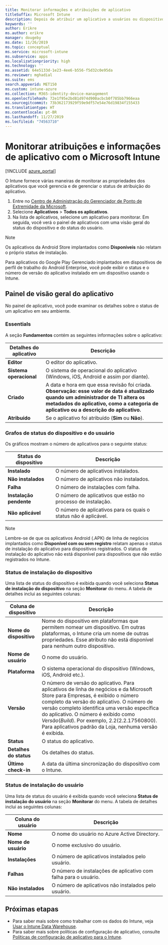 ```yaml
---
title: Monitorar informações e atribuições de aplicativo
titleSuffix: Microsoft Intune
description: Depois de atribuir um aplicativo a usuários ou dispositivos, use essas informações para ajudá-lo a monitorar o status do aplicativo.
keywords: ''
author: Erikre
ms.author: erikre
manager: dougeby
ms.date: 11/26/2019
ms.topic: conceptual
ms.service: microsoft-intune
ms.subservice: apps
ms.localizationpriority: high
ms.technology: ''
ms.assetid: 64e5133d-1e23-4ee6-b556-f5d32c0e95da
ms.reviewer: mghadial
ms.suite: ems
search.appverid: MET150
ms.custom: intune-azure
ms.collection: M365-identity-device-management
ms.openlocfilehash: 72e1f95e2bd81d974d900acbcb0f785bb7966eaa
ms.sourcegitcommit: 73b362173929f59e9df57e54e76d19834f155433
ms.translationtype: HT
ms.contentlocale: pt-BR
ms.lasthandoff: 11/27/2019
ms.locfileid: "74563710"
---
```

# <a name="monitor-app-information-and-assignments-with-microsoft-intune"></a>Monitorar atribuições e informações de aplicativo com o Microsoft Intune

[!INCLUDE [azure_portal](../includes/azure_portal.md)]

O Intune fornece várias maneiras de monitorar as propriedades dos aplicativos que você gerencia e de gerenciar o status de atribuição do aplicativo.

1. Entre no [Centro de Administração do Gerenciador de Ponto de Extremidade da Microsoft](https://go.microsoft.com/fwlink/?linkid=2109431).
2. Selecione **Aplicativos** > **Todos os aplicativos**.
3. Na lista de aplicativos, selecione um aplicativo para monitorar. Em seguida, você verá o painel de aplicativos com uma visão geral do status do dispositivo e do status do usuário.

> [!NOTE]
> Os aplicativos da Android Store implantados como **Disponíveis** não relatam o próprio status de instalação.
>
> Para aplicativos do Google Play Gerenciado implantados em dispositivos de perfil de trabalho do Android Enterprise, você pode exibir o status e o número de versão do aplicativo instalado em um dispositivo usando o Intune. 

## <a name="app-overview-pane"></a>Painel de visão geral do aplicativo

No painel de aplicativo, você pode examinar os detalhes sobre o status de um aplicativo em seu ambiente.

### <a name="essentials"></a>Essentials
A seção **Fundamentos** contém as seguintes informações sobre o aplicativo:

 | **Detalhes do aplicativo**            | **Descrição**                                                      |
|------------------------|------------------------------------------------------------------|
| **Editor**          | O editor do aplicativo.                                            |
| **Sistema operacional**   | O sistema de operacional do aplicativo (Windows, iOS, Android e assim por diante). |
| **Criado**             | A data e hora em que essa revisão foi criada. <b>**Observação**: esse valor de data é atualizado quando um administrador de TI altera os metadados do aplicativo, como a categoria de aplicativo ou a descrição do aplicativo.                        |
| **Atribuído**           | Se o aplicativo foi atribuído (**Sim** ou **Não**).                  |

### <a name="device-and-user-status-graphs"></a>Grafos de status do dispositivo e do usuário
Os gráficos mostram o número de aplicativos para o seguinte status:

| **Status do dispositivo**       | **Descrição**                                       |
|-----------------------|-------------------------------------------------------|
| **Instalado**         | O número de aplicativos instalados.                         |
| **Não instalados**     | O número de aplicativos não instalados.                     |
| **Falha**            | O número de instalações com falha.                   |
| **Instalação pendente**   | O número de aplicativos que estão no processo de instalação. |
| **Não aplicável**           | O número de aplicativos para os quais o status não é aplicável.            |

> [!NOTE]
> Lembre-se de que os aplicativos Android (.APK) de linha de negócios implantados como **Disponível com ou sem registro** relatam apenas o status de instalação do aplicativo para dispositivos registrados. O status de instalação do aplicativo não está disponível para dispositivos que não estão registrados no Intune.

### <a name="device-install-status"></a>Status de instalação do dispositivo

Uma lista de status do dispositivo é exibida quando você seleciona **Status de instalação do dispositivo** na seção **Monitorar** do menu. A tabela de detalhes inclui as seguintes colunas:

| **Coluna de dispositivo**      | **Descrição**                                                                                                                                                                                                                                            |
|----------------------|------------------------------------------------------------------------------------------------------------------------------------------------------------------------------------------------------------------------------------------------------------|
| **Nome do dispositivo**      | Nome do dispositivo em plataformas que permitem nomear um dispositivo. Em outras plataformas, o Intune cria um nome de outras propriedades. Esse atributo não está disponível para nenhum outro dispositivo.                                                                       |
| **Nome de usuário**        | O nome do usuário.                                                                                                                                                                                                                                      |
| **Plataforma**         | O sistema operacional do dispositivo (Windows, iOS, Android etc.).                                                                                                                                                                                           |
| **Versão**          | O número de versão do aplicativo. Para aplicativos de linha de negócios e da Microsoft Store para Empresas, é exibido o número completo da versão do aplicativo. O número de versão completo identifica uma versão específica do aplicativo. O número é exibido como _Versão_(_Build_). Por exemplo, 2.2(2.2.17560800). Para aplicativos padrão da Loja, nenhuma versão é exibida. |
| **Status**           | O status do aplicativo.                                                                                                                                                                                                                                     |
| **Detalhes do status**   | Os detalhes do status.                                                                                                                                                                                                                                     |
| **Último check-in**    | A data da última sincronização do dispositivo com o Intune.                                                                                                                                                                                                                  |


### <a name="user-install-status"></a>Status de instalação do usuário

Uma lista de status do usuário é exibida quando você seleciona **Status de instalação do usuário** na seção **Monitorar** do menu. A tabela de detalhes inclui as seguintes colunas:

| **Coluna do usuário**     | **Descrição**                           |
|---------------------|-------------------------------------------|
| **Nome**            | O nome do usuário no Azure Active Directory.         |
| **Nome de usuário**       | O nome exclusivo do usuário.              |
| **Instalações**   | O número de aplicativos instalados pelo usuário. |
| **Falhas**        | O número de instalações de aplicativo com falha para o usuário.     |
| **Não instalados**   | O número de aplicativos não instalados pelo usuário. |


## <a name="next-steps"></a>Próximas etapas

- Para saber mais sobre como trabalhar com os dados do Intune, veja [Usar o Intune Data Warehouse](../reports-nav-create-intune-reports.md).
- Para saber mais sobre políticas de configuração de aplicativo, consulte [Políticas de configuração de aplicativo para o Intune](app-configuration-policies-overview.md).
